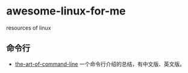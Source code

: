 # awesome-linux-for-me
resources of linux

## 命令行
- [the-art-of-command-line](https://github.com/jlevy/the-art-of-command-line/blob/master/README-zh.md) 一个命令行介绍的总结，有中文版、英文版。
